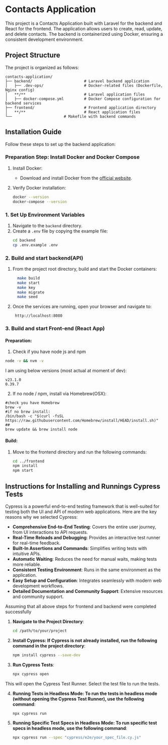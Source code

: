 # Contacts Application

This project is a Contacts Application built with Laravel for the backend and  React for the frontend. The application allows users to create, read, update, and delete contacts. The backend is containerized using Docker, ensuring a consistent development environment.

## Project Structure

The project is organized as follows:

```plaintext
contacts-application/
├── backend/                       # Laravel backend application
│   ├── .dev-ops/                  # Docker-related files (Dockerfile, Nginx config)
│   **/**                          # Laravel application files
│   ├── docker-compose.yml         # Docker Compose configuration for backend services
├── frontend/                      # Frontend application directory
│   **/**                          # React application files
└──                       # Makefile with backend commands
```

## Installation Guide

Follow these steps to set up the backend application:

### Preparation Step: Install Docker and Docker Compose

1. Install Docker:
    - Download and install Docker from the [official website](https://www.docker.com/products/docker-desktop).

2. Verify Docker installation:
   ```bash
   docker --version
   docker-compose --version
   ```

### 1. Set Up Environment Variables

1. Navigate to the `backend` directory.
2. Create a `.env` file by copying the example file:
    ```bash
    cd backend
    cp .env.example .env
    ```

### 2. Build and start backend(API)
1. From the project root directory, build and start the Docker containers:
    ```bash
      make build
      make start
      make key
      make migrate
      make seed
    ```
2. Once the services are running, open your browser and navigate to:
   ```
    http://localhost:8080
   ```
### 3. Build and start Front-end (React App)

#### Preparation:
1. Check if you have node js and npm
```bash
node -v && nvm -v
```
I am using below versions (most actual at moment of dev):
```aiignore
v23.1.0
0.39.7
```
2. If no node / npm, install via Homebrew(OSX):
```aiignore
#check you have Homebrew
brew -v
#if no brew install:
/bin/bash -c "$(curl -fsSL https://raw.githubusercontent.com/Homebrew/install/HEAD/install.sh)"
##
brew update && brew install node
```

#### Build:
1. Move to the frontend directory and run the following commands:
    ```bash
    cd ../frontend
    npm install
    npm start
    ```


## Instructions for Installing and Runnings Cypress Tests

Cypress is a powerful end-to-end testing framework that is well-suited for testing both the UI and API of modern web applications. Here are the key reasons why we selected Cypress:

- **Comprehensive End-to-End Testing**: Covers the entire user journey, from UI interactions to API requests.
- **Real-Time Reloads and Debugging**: Provides an interactive test runner for real-time feedback.
- **Built-In Assertions and Commands**: Simplifies writing tests with intuitive APIs.
- **Automatic Waiting**: Reduces the need for manual waits, making tests more reliable.
- **Consistent Testing Environment**: Runs in the same environment as the application.
- **Easy Setup and Configuration**: Integrates seamlessly with modern web development workflows.
- **Detailed Documentation and Community Support**: Extensive resources and community support.


Assuming that all above steps for frontend and backend were completed successfully

1. **Navigate to the Project Directory**:
   
   ```bash
   cd /path/to/your/project
   ```
2. **Install Cypress: If Cypress is not already installed, run the following command in the project directory**:

    ```bash
    npm install cypress --save-dev
    ```
3. **Run Cypress Tests**:

    ```bash
    npx cypress open
    ```
This will open the Cypress Test Runner. Select the test file to run the tests.

4. **Running Tests in Headless Mode: To run the tests in headless mode (without opening the Cypress Test Runner), use the following command**:

    ```bash
    npx cypress run
    ```
5. **Running Specific Test Specs in Headless Mode: To run specific test specs in headless mode, use the following command**:

    ```bash
    npx cypress run --spec "cypress/e2e/your_spec_file.cy.js"
    ```
